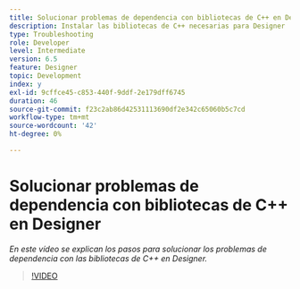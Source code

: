 ```yaml
---
title: Solucionar problemas de dependencia con bibliotecas de C++ en Designer
description: Instalar las bibliotecas de C++ necesarias para Designer
type: Troubleshooting
role: Developer
level: Intermediate
version: 6.5
feature: Designer
topic: Development
index: y
exl-id: 9cffce45-c853-440f-9ddf-2e179dff6745
duration: 46
source-git-commit: f23c2ab86d42531113690df2e342c65060b5c7cd
workflow-type: tm+mt
source-wordcount: '42'
ht-degree: 0%

---
```


# Solucionar problemas de dependencia con bibliotecas de C++ en Designer

*En este vídeo se explican los pasos para solucionar los problemas de dependencia con las bibliotecas de C++ en Designer.*

>[!VIDEO](https://video.tv.adobe.com/v/335576?quality=12&learn=on)
